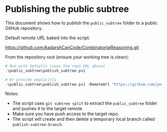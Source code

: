 # Publishing the public subtree

This document shows how to publish the `public_subtree` folder to a public GitHub repository.

Default remote URL baked into the script:

https://github.com/AadarshCanCode/CombinatorialReasoning.git

From the repository root (ensure your working tree is clean):

```powershell
# Run with defaults (uses the repo URL above)
.\public_subtree\publish_subtree.ps1

# Or provide explicitly
.\public_subtree\publish_subtree.ps1 -RemoteUrl "https://github.com/your-org/your-repo.git" -Branch "main"
```

Notes:
- The script uses `git subtree split` to extract the `public_subtree` folder and pushes it to the target remote.
- Make sure you have push access to the target repo.
- The script will create and then delete a temporary local branch called `publish-subtree-branch`.
